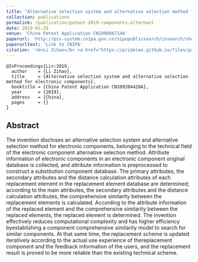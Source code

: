 ```yaml
---
title: "Alternative selection system and alternative selection method for electronic components"
collection: publications
permalink: /publication/patent-2019-components-alternant
date: 2019-01-29
venue: 'China Patent Application CN109086714A'
paperurl: 'http://pss-system.cnipa.gov.cn/sipopublicsearch/insearch/showViewList.shtml'
paperurltext: 'Link to CNIPA'
citation: '<b>Li Zihao</b> <a href="https://pridelee.github.io/files/papers/CN102018001010713CN00001092844200APDFZH20190129CN000.PDF"><u>Alternative selection system and alternative selection method for electronic components</u></a>. In <i>China Patent Application CN109284420A</i>, China'
---
```


```
@InProceedings{Li+:2019,
  author    = {Li Zihao},
  title     = {Alternative selection system and alternative selection method for electronic components},
  booktitle = {China Patent Application CN109284420A},
  year      = {2019},
  address   = {China},
  pages     = {}
}
```

## Abstract
The invention discloses an alternative selection system and alternative selection method for electronic components, belonging to the technical field of the electronic component alternative selection method. Attribute information of electronic components in an electronic component original database is collected, and attribute information is preprocessed to construct a substitution component database. The primary attributes, the secondary attributes and the distance calculation attributes of each replacement element in the replacement element database are determined; according to the main attributes, the secondary attributes and the distance calculation attributes, the comprehensive similarity between the replacement elements is calculated. According to the attribute information of the replaced element and the comprehensive similarity between the replaced elements, the replaced element is determined. The invention effectively reduces computational complexity and has higher efficiency byestablishing a component comprehensive similarity model to search for similar components. At that same time, the replacement scheme is updated iteratively according to the actual use experience of thereplacement component and the feedback information of the users, and the replacement result is proved to be more reliable than the existing technical scheme.
